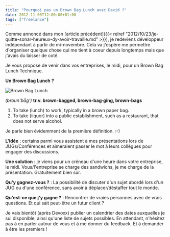 ```yaml
---
title: "Pourquoi pas un Brown Bag Lunch avec David ?"
date: 2012-11-05T12:00:00+01:00
tags: ["freelance"]
---
```


Comme annoncé dans mon [article précédent]({{< relref "2012/10/23/je-quitte-sonar-heureux-dy-avoir-travaille.md" >}}), je redeviens développeur indépendant à partir de mi-novembre. Cela va j'espère me permettre d'organiser quelque chose qui me tient à coeur depuis longtemps mais que j'avais du laisser de coté.

Je vous propose de venir dans vos entreprises, le midi, pour un Brown Bag Lunch Technique.

<strong>Un Brown Bag Lunch ?</strong>

![Brown Bag Lunch](/images/brownBag.jpg#center)

<em>(broun'bāg')</em>
<strong>tr.v. brown-bagged, brown-bag·ging, brown-bags</strong>
1. To take (lunch) to work, typically in a brown paper bag.
2. To take (liquor) into a public establishment, such as a restaurant, that does not serve alcohol.

Je parle bien évidemment de la première définition. :-)

<strong>L'idée</strong> : certains parmi vous assistent à mes présentations lors de JUGs/Conférences et aimeraient passer le mot à leurs collègues pour engager des discussions.

<strong>Une solution</strong> : je viens pour un créneau d'une heure dans votre entreprise, le midi. Vous/l'entreprise se charge des sandwichs, je me charge de la présentation. Gratuitement bien sûr.

<strong>Qu'y gagnez-vous ?</strong> : La possibilité de discuter d'un sujet abordé lors d'un JUG ou d'une conférence, sans avoir à déplacer/déstaffer tout le monde.

<strong>Qu'est-ce que j'y gagne ?</strong> : Rencontrer de vraies personnes avec de vrais questions. Et qui sait peut-être un futur client ?

Je vais bientôt (après Devoxx) publier un calendrier des dates auxquelles je sui disponible, ainsi qu'une liste de sujets possibles. En attendant, n'hésitez pas à en parler autour de vous et à me donner du feedback. Et à demander à être les premiers !
